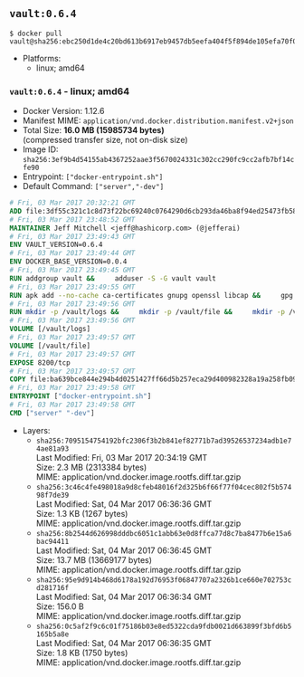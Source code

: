## `vault:0.6.4`

```console
$ docker pull vault@sha256:ebc250d1de4c20bd613b6917eb9457db5eefa404f5f894de105efa70f04b24bb
```

-	Platforms:
	-	linux; amd64

### `vault:0.6.4` - linux; amd64

-	Docker Version: 1.12.6
-	Manifest MIME: `application/vnd.docker.distribution.manifest.v2+json`
-	Total Size: **16.0 MB (15985734 bytes)**  
	(compressed transfer size, not on-disk size)
-	Image ID: `sha256:3ef9b4d54155ab4367252aae3f5670024331c302cc290fc9cc2afb7bf14cfe90`
-	Entrypoint: `["docker-entrypoint.sh"]`
-	Default Command: `["server","-dev"]`

```dockerfile
# Fri, 03 Mar 2017 20:32:21 GMT
ADD file:3df55c321c1c8d73f22bc69240c0764290d6cb293da46ba8f94ed25473fb5853 in / 
# Fri, 03 Mar 2017 23:48:52 GMT
MAINTAINER Jeff Mitchell <jeff@hashicorp.com> (@jefferai)
# Fri, 03 Mar 2017 23:49:43 GMT
ENV VAULT_VERSION=0.6.4
# Fri, 03 Mar 2017 23:49:44 GMT
ENV DOCKER_BASE_VERSION=0.0.4
# Fri, 03 Mar 2017 23:49:45 GMT
RUN addgroup vault &&     adduser -S -G vault vault
# Fri, 03 Mar 2017 23:49:55 GMT
RUN apk add --no-cache ca-certificates gnupg openssl libcap &&     gpg --recv-keys 91A6E7F85D05C65630BEF18951852D87348FFC4C &&     mkdir -p /tmp/build &&     cd /tmp/build &&     wget https://releases.hashicorp.com/docker-base/${DOCKER_BASE_VERSION}/docker-base_${DOCKER_BASE_VERSION}_linux_amd64.zip &&     wget https://releases.hashicorp.com/docker-base/${DOCKER_BASE_VERSION}/docker-base_${DOCKER_BASE_VERSION}_SHA256SUMS &&     wget https://releases.hashicorp.com/docker-base/${DOCKER_BASE_VERSION}/docker-base_${DOCKER_BASE_VERSION}_SHA256SUMS.sig &&     gpg --batch --verify docker-base_${DOCKER_BASE_VERSION}_SHA256SUMS.sig docker-base_${DOCKER_BASE_VERSION}_SHA256SUMS &&     grep ${DOCKER_BASE_VERSION}_linux_amd64.zip docker-base_${DOCKER_BASE_VERSION}_SHA256SUMS | sha256sum -c &&     unzip docker-base_${DOCKER_BASE_VERSION}_linux_amd64.zip &&     cp bin/gosu bin/dumb-init /bin &&     wget https://releases.hashicorp.com/vault/${VAULT_VERSION}/vault_${VAULT_VERSION}_linux_amd64.zip &&     wget https://releases.hashicorp.com/vault/${VAULT_VERSION}/vault_${VAULT_VERSION}_SHA256SUMS &&     wget https://releases.hashicorp.com/vault/${VAULT_VERSION}/vault_${VAULT_VERSION}_SHA256SUMS.sig &&     gpg --batch --verify vault_${VAULT_VERSION}_SHA256SUMS.sig vault_${VAULT_VERSION}_SHA256SUMS &&     grep vault_${VAULT_VERSION}_linux_amd64.zip vault_${VAULT_VERSION}_SHA256SUMS | sha256sum -c &&     unzip -d /bin vault_${VAULT_VERSION}_linux_amd64.zip &&     cd /tmp &&     rm -rf /tmp/build &&     apk del gnupg openssl &&     rm -rf /root/.gnupg
# Fri, 03 Mar 2017 23:49:56 GMT
RUN mkdir -p /vault/logs &&     mkdir -p /vault/file &&     mkdir -p /vault/config &&     chown -R vault:vault /vault
# Fri, 03 Mar 2017 23:49:56 GMT
VOLUME [/vault/logs]
# Fri, 03 Mar 2017 23:49:57 GMT
VOLUME [/vault/file]
# Fri, 03 Mar 2017 23:49:57 GMT
EXPOSE 8200/tcp
# Fri, 03 Mar 2017 23:49:57 GMT
COPY file:ba639bce844e294b4d0251427ff66d5b257eca29d400982328a19a258fb09db9 in /usr/local/bin/docker-entrypoint.sh 
# Fri, 03 Mar 2017 23:49:58 GMT
ENTRYPOINT ["docker-entrypoint.sh"]
# Fri, 03 Mar 2017 23:49:58 GMT
CMD ["server" "-dev"]
```

-	Layers:
	-	`sha256:7095154754192bfc2306f3b2b841ef82771b7ad39526537234adb1e74ae81a93`  
		Last Modified: Fri, 03 Mar 2017 20:34:19 GMT  
		Size: 2.3 MB (2313384 bytes)  
		MIME: application/vnd.docker.image.rootfs.diff.tar.gzip
	-	`sha256:3c46c4fe498018a9d8cfeb48016f2d325b6f66f77f04cec802f5b57498f7de39`  
		Last Modified: Sat, 04 Mar 2017 06:36:36 GMT  
		Size: 1.3 KB (1267 bytes)  
		MIME: application/vnd.docker.image.rootfs.diff.tar.gzip
	-	`sha256:8b2544d626998dddbc6051c1abb63e0d8ffca77d8c7ba8477b6e15a6bac94411`  
		Last Modified: Sat, 04 Mar 2017 06:36:45 GMT  
		Size: 13.7 MB (13669177 bytes)  
		MIME: application/vnd.docker.image.rootfs.diff.tar.gzip
	-	`sha256:95e9d914b468d6178a192d76953f06847707a2326b1ce660e702753cd281716f`  
		Last Modified: Sat, 04 Mar 2017 06:36:34 GMT  
		Size: 156.0 B  
		MIME: application/vnd.docker.image.rootfs.diff.tar.gzip
	-	`sha256:0c5af2f9c6c01f75186b03e8ed5322cda9fdb0021d663899f3bfd6b5165b5a8e`  
		Last Modified: Sat, 04 Mar 2017 06:36:35 GMT  
		Size: 1.8 KB (1750 bytes)  
		MIME: application/vnd.docker.image.rootfs.diff.tar.gzip

